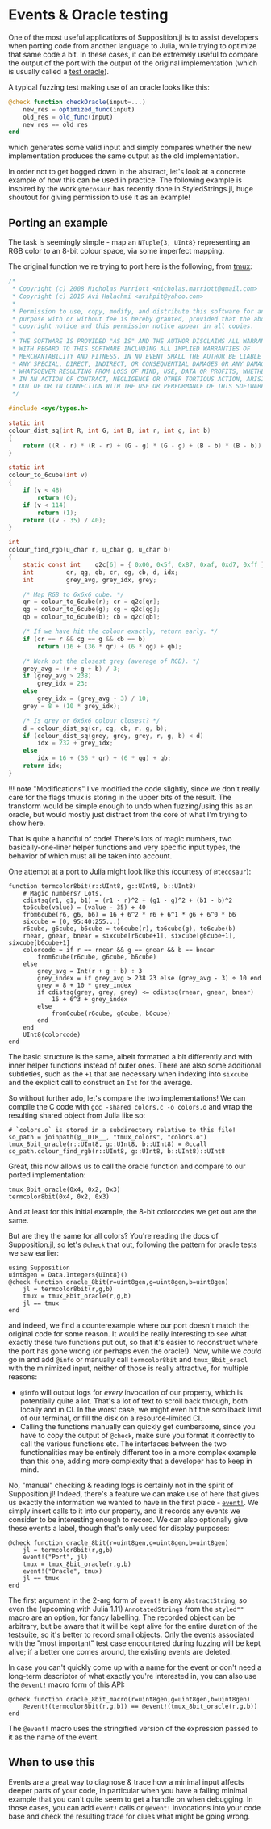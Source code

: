 # Events & Oracle testing

One of the most useful applications of Supposition.jl is to assist developers when porting code from another language
to Julia, while trying to optimize that same code a bit. In these cases, it can be extremely useful to compare
the output of the port with the output of the original implementation (which is usually called a [test oracle](https://en.wikipedia.org/wiki/Test_oracle)).

A typical fuzzing test making use of an oracle looks like this:

```julia
@check function checkOracle(input=...)
    new_res = optimized_func(input)
    old_res = old_func(input)
    new_res == old_res
end
```

which generates some valid input and simply compares whether the new implementation produces the same output as the old implementation.

In order not to get bogged down in the abstract, let's look at a concrete example of how this can be used in practice.
The following example is inspired by the work `@tecosaur` has recently done in StyledStrings.jl, huge shoutout
for giving permission to use it as an example!

## Porting an example

The task is seemingly simple - map an `NTuple{3, UInt8}` representing an RGB color to an 8-bit colour space,
via some imperfect mapping.

The original function we're trying to port here is the following, from [tmux](https://github.com/tmux/tmux/blob/b79e28b2c30e7ef9b1f7ec6233eeb70a1a177231/colour.c):

```c
/*
 * Copyright (c) 2008 Nicholas Marriott <nicholas.marriott@gmail.com>
 * Copyright (c) 2016 Avi Halachmi <avihpit@yahoo.com>
 *
 * Permission to use, copy, modify, and distribute this software for any
 * purpose with or without fee is hereby granted, provided that the above
 * copyright notice and this permission notice appear in all copies.
 *
 * THE SOFTWARE IS PROVIDED "AS IS" AND THE AUTHOR DISCLAIMS ALL WARRANTIES
 * WITH REGARD TO THIS SOFTWARE INCLUDING ALL IMPLIED WARRANTIES OF
 * MERCHANTABILITY AND FITNESS. IN NO EVENT SHALL THE AUTHOR BE LIABLE FOR
 * ANY SPECIAL, DIRECT, INDIRECT, OR CONSEQUENTIAL DAMAGES OR ANY DAMAGES
 * WHATSOEVER RESULTING FROM LOSS OF MIND, USE, DATA OR PROFITS, WHETHER
 * IN AN ACTION OF CONTRACT, NEGLIGENCE OR OTHER TORTIOUS ACTION, ARISING
 * OUT OF OR IN CONNECTION WITH THE USE OR PERFORMANCE OF THIS SOFTWARE.
 */

#include <sys/types.h>

static int
colour_dist_sq(int R, int G, int B, int r, int g, int b)
{
	return ((R - r) * (R - r) + (G - g) * (G - g) + (B - b) * (B - b));
}

static int
colour_to_6cube(int v)
{
	if (v < 48)
		return (0);
	if (v < 114)
		return (1);
	return ((v - 35) / 40);
}

int
colour_find_rgb(u_char r, u_char g, u_char b)
{
	static const int	q2c[6] = { 0x00, 0x5f, 0x87, 0xaf, 0xd7, 0xff };
	int			qr, qg, qb, cr, cg, cb, d, idx;
	int			grey_avg, grey_idx, grey;

	/* Map RGB to 6x6x6 cube. */
	qr = colour_to_6cube(r); cr = q2c[qr];
	qg = colour_to_6cube(g); cg = q2c[qg];
	qb = colour_to_6cube(b); cb = q2c[qb];

	/* If we have hit the colour exactly, return early. */
	if (cr == r && cg == g && cb == b)
		return (16 + (36 * qr) + (6 * qg) + qb);

	/* Work out the closest grey (average of RGB). */
	grey_avg = (r + g + b) / 3;
	if (grey_avg > 238)
		grey_idx = 23;
	else
		grey_idx = (grey_avg - 3) / 10;
	grey = 8 + (10 * grey_idx);

	/* Is grey or 6x6x6 colour closest? */
	d = colour_dist_sq(cr, cg, cb, r, g, b);
	if (colour_dist_sq(grey, grey, grey, r, g, b) < d)
		idx = 232 + grey_idx;
	else
		idx = 16 + (36 * qr) + (6 * qg) + qb;
	return idx;
}
```

!!! note "Modifications"
    I've modified the code slightly, since we don't really care for the flags tmux is storing in the upper bits of the result.
    The transform would be simple enough to undo when fuzzing/using this as an oracle, but would mostly just distract from
    the core of what I'm trying to show here.

That is quite a handful of code! There's lots of magic numbers, two basically-one-liner helper functions and very specific input types,
the behavior of which must all be taken into account.

One attempt at a port to Julia might look like this (courtesy of `@tecosaur`):

```@example tmux_oracle
function termcolor8bit(r::UInt8, g::UInt8, b::UInt8)
    # Magic numbers? Lots.
    cdistsq(r1, g1, b1) = (r1 - r)^2 + (g1 - g)^2 + (b1 - b)^2
    to6cube(value) = (value - 35) ÷ 40
    from6cube(r6, g6, b6) = 16 + 6^2 * r6 + 6^1 * g6 + 6^0 * b6
    sixcube = (0, 95:40:255...)
    r6cube, g6cube, b6cube = to6cube(r), to6cube(g), to6cube(b)
    rnear, gnear, bnear = sixcube[r6cube+1], sixcube[g6cube+1], sixcube[b6cube+1]
    colorcode = if r == rnear && g == gnear && b == bnear
        from6cube(r6cube, g6cube, b6cube)
    else
        grey_avg = Int(r + g + b) ÷ 3
        grey_index = if grey_avg > 238 23 else (grey_avg - 3) ÷ 10 end
        grey = 8 + 10 * grey_index
        if cdistsq(grey, grey, grey) <= cdistsq(rnear, gnear, bnear)
            16 + 6^3 + grey_index
        else
            from6cube(r6cube, g6cube, b6cube)
        end
    end
    UInt8(colorcode)
end
```

The basic structure is the same, albeit formatted a bit differently and with inner helper functions instead of outer ones.
There are also some additional subtleties, such as the `+1` that are necessary when indexing into `sixcube` and the explicit call
to construct an `Int` for the average.

So without further ado, let's compare the two implementations! We can compile the C code with `gcc -shared colors.c -o colors.o`
and wrap the resulting shared object from Julia like so:

```@example tmux_oracle
# `colors.o` is stored in a subdirectory relative to this file!
so_path = joinpath(@__DIR__, "tmux_colors", "colors.o")
tmux_8bit_oracle(r::UInt8, g::UInt8, b::UInt8) = @ccall so_path.colour_find_rgb(r::UInt8, g::UInt8, b::UInt8)::UInt8
```

Great, this now allows us to call the oracle function and compare to our ported implementation:

```@repl tmux_oracle
tmux_8bit_oracle(0x4, 0x2, 0x3)
termcolor8bit(0x4, 0x2, 0x3)
```

And at least for this initial example, the 8-bit colorcodes we get out are the same.

But are they the same for all colors? You're reading the docs of Supposition.jl, so let's `@check` that out,
following the pattern for oracle tests we saw earlier:

```@example tmux_oracle
using Supposition
uint8gen = Data.Integers{UInt8}()
@check function oracle_8bit(r=uint8gen,g=uint8gen,b=uint8gen)
    jl = termcolor8bit(r,g,b)
    tmux = tmux_8bit_oracle(r,g,b)
    jl == tmux
end
```

and indeed, we find a counterexample where our port doesn't match the original code for some reason.
It would be really interesting to see what exactly these two functions put out, so that it's easier to
reconstruct where the port has gone wrong (or perhaps even the oracle!).
Now, while we *could* go in and add `@info` or manually call `termcolor8bit` and `tmux_8bit_oracl` with the minimized input,
neither of those is really attractive, for multiple reasons:

 * `@info` will output logs for _every_ invocation of our property, which is potentially quite a lot. That's a lot of
   text to scroll back through, both locally and in CI. In the worst case, we might even hit the scrollback limit
   of our terminal, or fill the disk on a resource-limited CI.
 * Calling the functions manually can quickly get cumbersome, since you have to copy the output of `@check`, make sure
   you format it correctly to call the various functions etc. The interfaces between the two functionalities may be
   entirely different too in a more complex example than this one, adding more complexity that a developer has to
   keep in mind.

No, "manual" checking & reading logs is certainly not in the spirit of Supposition.jl! Indeed, there's a feature we
can make use of here that gives us exactly the information we wanted to have in the first place - [`event!`](@ref).
We simply insert calls to it into our property, and it records any events we consider to be interesting enough to
record. We can also optionally give these events a label, though that's only used for display purposes:

```@example tmux_oracle
@check function oracle_8bit(r=uint8gen,g=uint8gen,b=uint8gen)
    jl = termcolor8bit(r,g,b)
    event!("Port", jl)
    tmux = tmux_8bit_oracle(r,g,b)
    event!("Oracle", tmux)
    jl == tmux
end
```

The first argument in the 2-arg form of `event!` is any `AbstractString`, so even the (upcoming with Julia 1.11) `AnnotatedString`s
from the `styled""` macro are an option, for fancy labelling. The recorded object can be arbitrary, but be aware that it will be kept
alive for the entire duration of the testsuite, so it's better to record small objects. Only the events associated with the "most important"
test case encountered during fuzzing will be kept alive; if a better one comes around, the existing events are deleted.

In case you can't quickly come up with a name for the event or don't need a long-term descriptor of what exactly you're interested in,
you can also use the [`@event!`](@ref) macro form of this API:

```@example tmux_oracle
@check function oracle_8bit_macro(r=uint8gen,g=uint8gen,b=uint8gen)
    @event!(termcolor8bit(r,g,b)) == @event!(tmux_8bit_oracle(r,g,b))
end
```

The `@event!` macro uses the stringified version of the expression passed to it as the name of the event.

## When to use this

Events are a great way to diagnose & trace how a minimal input affects deeper parts of your code, in particular when you have a failing minimal example
that you can't quite seem to get a handle on when debugging. In those cases, you can add `event!` calls or `@event!` invocations into your code base and check the resulting
trace for clues what might be going wrong.
